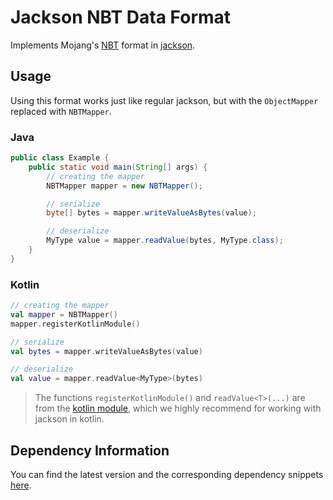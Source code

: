 # Jackson NBT Data Format

Implements Mojang's [NBT](https://wiki.vg/NBT) format in [jackson](https://github.com/FasterXML/jackson).

## Usage

Using this format works just like regular jackson, but with the `ObjectMapper` replaced with `NBTMapper`.

### Java

```java
public class Example {
    public static void main(String[] args) {
        // creating the mapper
        NBTMapper mapper = new NBTMapper();

        // serialize
        byte[] bytes = mapper.writeValueAsBytes(value);

        // deserialize
        MyType value = mapper.readValue(bytes, MyType.class);
    }
}
```

### Kotlin

```kt
// creating the mapper
val mapper = NBTMapper()
mapper.registerKotlinModule()

// serialize
val bytes = mapper.writeValueAsBytes(value)

// deserialize
val value = mapper.readValue<MyType>(bytes)
```

> The functions `registerKotlinModule()` and `readValue<T>(...)` are from
> the [kotlin module](https://github.com/FasterXML/jackson-module-kotlin), which we highly recommend for working with
> jackson in kotlin.

## Dependency Information

You can find the latest version and the corresponding dependency
snippets [here](https://search.maven.org/artifact/com.dyescape/jackson-dataformat-nbt).
